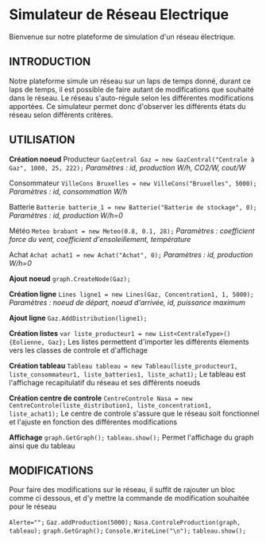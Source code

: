 # Simulateur de Réseau Electrique
Bienvenue sur notre plateforme de simulation d'un réseau électrique.


## INTRODUCTION
Notre plateforme simule un réseau sur un laps de temps donné, durant ce laps de temps, il est possible de faire autant de modifications que souhaité dans le réseau.
Le réseau s'auto-régule selon les différentes modifications apportées. 
Ce simulateur permet donc d'observer les différents états du réseau selon différents critères.



## UTILISATION

**Création noeud**
Producteur
`GazCentral Gaz = new GazCentral("Centrale à Gaz", 1000, 25, 222);`
*Paramètres : id, production W/h, CO2/W, cout/W*

Consommateur
`VilleCons Bruxelles = new VilleCons("Bruxelles", 5000);`
*Paramètres : id, consommation W/h*

Batterie
`Batterie batterie_1 = new Batterie("Batterie de stockage", 0);`
*Paramètres : id, production W/h=0*

Météo
`Meteo brabant = new Meteo(0.8, 0.1, 28);`
*Paramètres : coefficient force du vent, coefficient d'ensoleillement, température*

Achat
`Achat achat1 = new Achat("Achat", 0);`
*Paramètres : id, production W/h=0*


**Ajout noeud**
`graph.CreateNode(Gaz);`


**Création ligne**
`Lines ligne1 = new Lines(Gaz, Concentration1, 1, 5000);`
*Paramètres : noeud de départ, noeud d'arrivée, id, puissance maximum*


**Ajout ligne**
`Gaz.AddDistribution(ligne1);`


**Création listes**
`var liste_producteur1 = new List<CentraleType>(){Eolienne, Gaz};`
Les listes permettent d'importer les différents élements vers les classes de controle et d'affichage


**Création tableau**
`Tableau tableau = new Tableau(liste_producteur1, liste_consommateur1, liste_batteries1, liste_achat1);`
Le tableau est l'affichage recapitulatif du réseau et ses différents noeuds


**Création centre de controle**
`CentreControle Nasa = new CentreControle(liste_distribution1, liste_concentration1, liste_achat1);`
Le centre de controle s'assure que le réseau soit fonctionnel et l'ajuste en fonction des différentes modifications


**Affichage**
`graph.GetGraph();`
`tableau.show();`
Permet l'affichage du graph ainsi que du tableau



## MODIFICATIONS
Pour faire des modifications sur le réseau, il suffit de rajouter un bloc comme ci dessous, et d'y mettre la commande de modification souhaitée pour le réseau

`Alerte="";`
`Gaz.addProduction(5000);`
`Nasa.ControleProduction(graph, tableau);`
`graph.GetGraph();`
`Console.WriteLine("\n");`
`tableau.show();`